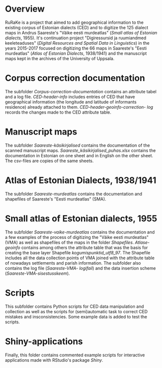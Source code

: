 # Overview

RuRaKe is a project that aimed to add geographical information to the existing corpus of Estonian dialects (CED) and to digitize the 125 dialect maps in Andrus Saareste's "Väike eesti murdeatlas" (*Small atlas of Estonian dialects*, 1955). It's continuation project "Digiressursid ja ruumiandmed keeleteaduses" (*Digital Resources and Spatial Data in Linguistics*) in the years 2015-2017 focused on digitizing the 66 maps in Saareste's "Eesti murdeatlas" (*Atlas of Estonian Dialects*, 1938/1941) and the manuscript maps kept in the archives of the University of Uppsala.

# Corpus correction documentation
The subfolder *Corpus-correction-documentation* contains an attribute tabel and a log file. *CED-header-info* includes entries of CED that have geographical information (the longitude and latitude of informants residence) already attached to them. *CED-header-geoinfo-correction- log* records the changes made to the CED attribute table.

# Manuscript maps
The subfolder *Saareste-käsikirjalised* contains the documentation of the scanned manuscript maps. *Saareste_käsikirjalised_puhas.xlsx* contains the documentation in Estonian on one sheet and in English on the other sheet. The csv-files are copies of the same sheets.

# Atlas of Estonian Dialects, 1938/1941
The subfolder *Saareste-murdeatlas* contains the documentation and shapefiles of Saareste's "Eesti murdeatlas" (SMA).

# Small atlas of Estonian dialects, 1955
The subfolder *Saareste-vaike-murdeatlas* contains the documentation and a few examples of the process of digitizing the "Väike eesti murdeatlas" (VMA) as well as shapefiles of the maps in the folder *Shapefiles*. *Atlase-geoinfo* contains among others the attribute table that was the basis for creating the base layer Shapefile *kogumispunktid_utf8_97*. The Shapefile includes all the data collection points of VMA joined with the attribute table of nowadays settlements and parish information. The subfolder also contains the log file (*Saareste-VMA- logifail*) and the data insertion scheme (*Saareste-VMA-sisestusskeem*). 

# Scripts
This subfolder contains Python scripts for CED data manipulation and collection as well as the scripts for (semi)automatic task to correct CED mistakes and insconsistencies. Some example data is added to test the scripts.

# Shiny-applications
Finally, this folder contains commented example scripts for interactive applications made with RStudio's package *Shiny*.
